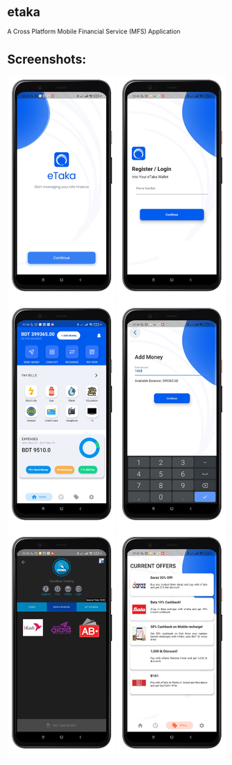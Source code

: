 # etaka
A Cross Platform Mobile Financial Service (MFS) Application

# Screenshots:

<img src="/docs/imgs/1.png" alt="drawing" style="width:250px;"/> <img src="/docs/imgs/2.png" alt="drawing" style="width:250px;"/> <img src="/docs/imgs/3.png" alt="drawing" style="width:250px;"/> <img src="/docs/imgs/4.png" alt="drawing" style="width:250px;"/> <img src="/docs/imgs/5.png" alt="drawing" style="width:250px;"/> <img src="/docs/imgs/6.png" alt="drawing" style="width:250px;"/>

